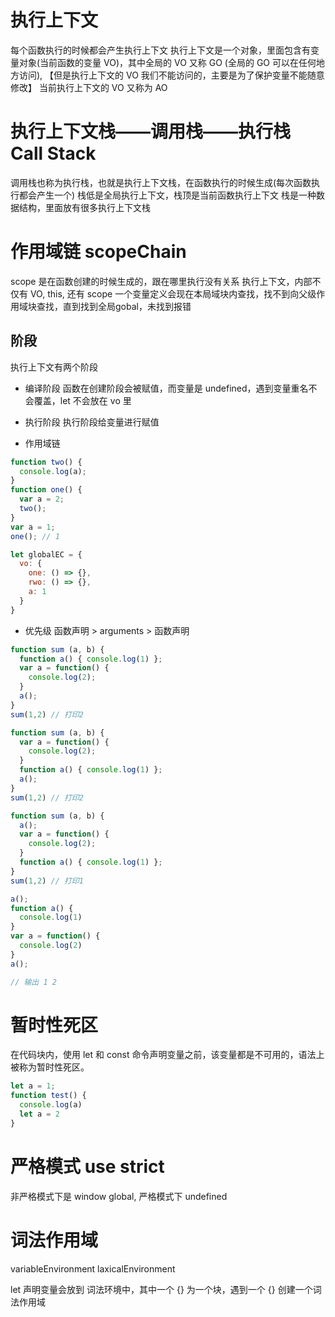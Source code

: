 # 执行上下文
每个函数执行的时候都会产生执行上下文
执行上下文是一个对象，里面包含有变量对象(当前函数的变量 VO)，其中全局的 VO 又称 GO (全局的 GO 可以在任何地方访问),
【但是执行上下文的 VO 我们不能访问的，主要是为了保护变量不能随意修改】
当前执行上下文的 VO 又称为 AO

# 执行上下文栈——调用栈——执行栈 Call Stack
调用栈也称为执行栈，也就是执行上下文栈，在函数执行的时候生成(每次函数执行都会产生一个)
栈低是全局执行上下文，栈顶是当前函数执行上下文
栈是一种数据结构，里面放有很多执行上下文栈

# 作用域链  scopeChain
scope 是在函数创建的时候生成的，跟在哪里执行没有关系
执行上下文，内部不仅有 VO, this, 还有 scope
一个变量定义会现在本局域块内查找，找不到向父级作用域块查找，直到找到全局gobal，未找到报错


## 阶段
执行上下文有两个阶段
- 编译阶段
  函数在创建阶段会被赋值，而变量是 undefined，遇到变量重名不会覆盖，let 不会放在 vo 里

- 执行阶段
  执行阶段给变量进行赋值

- 作用域链
```js
function two() {
  console.log(a);
}
function one() {
  var a = 2;
  two();
}
var a = 1;
one(); // 1

let globalEC = {
  vo: {
    one: () => {},
    rwo: () => {},
    a: 1
  }
}
```
- 优先级 函数声明 > arguments > 函数声明
```js
function sum (a, b) {
  function a() { console.log(1) };
  var a = function() {
    console.log(2);
  }
  a();
}
sum(1,2) // 打印2
```

```js
function sum (a, b) {
  var a = function() {
    console.log(2);
  }
  function a() { console.log(1) };
  a();
}
sum(1,2) // 打印2
```

```js
function sum (a, b) {
  a();
  var a = function() {
    console.log(2);
  }
  function a() { console.log(1) };
}
sum(1,2) // 打印1
```

```js
a();
function a() {
  console.log(1)
}
var a = function() {
  console.log(2)
}
a();

// 输出 1 2
```

# 暂时性死区
在代码块内，使用 let 和 const 命令声明变量之前，该变量都是不可用的，语法上被称为暂时性死区。
  ```js
  let a = 1;
  function test() {
    console.log(a)
    let a = 2
  }
  ```
# 严格模式 use strict
  非严格模式下是 window global, 严格模式下 undefined

# 词法作用域
variableEnvironment
laxicalEnvironment

let 声明变量会放到 词法环境中，其中一个 {} 为一个块，遇到一个 {} 创建一个词法作用域
